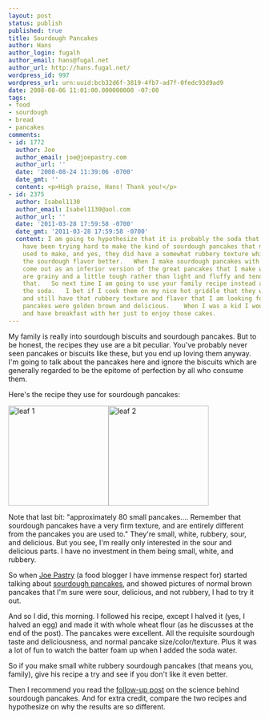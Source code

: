 ```yaml
---
layout: post
status: publish
published: true
title: Sourdough Pancakes
author: Hans
author_login: fugalh
author_email: hans@fugal.net
author_url: http://hans.fugal.net/
wordpress_id: 997
wordpress_url: urn:uuid:bcb32d6f-3819-4fb7-ad7f-0fedc93d9ad9
date: 2008-08-06 11:01:00.000000000 -07:00
tags:
- food
- sourdough
- bread
- pancakes
comments:
- id: 1772
  author: Joe
  author_email: joe@joepastry.com
  author_url: ''
  date: '2008-08-24 11:39:06 -0700'
  date_gmt: ''
  content: <p>High praise, Hans! Thank you!</p>
- id: 2375
  author: Isabel1130
  author_email: Isabel1130@aol.com
  author_url: ''
  date: '2011-03-28 17:59:58 -0700'
  date_gmt: '2011-03-28 17:59:58 -0700'
  content: I am going to hypothesize that it is probably the soda that makes the difference.   I
    have been trying hard to make the kind of sourdough pancakes that my Aunt Mary
    used to make, and yes, they did have a somewhat rubbery texture which I feel carries
    the sourdough flavor better.   When I make sourdough pancakes with the soda they
    come out as an inferior version of the great pancakes that I make with buttermilk.  They
    are grainy and a little tough rather than light and fluffy and tender and I hate
    that.   So next time I am going to use your family recipe instead and leave out
    the soda.   I bet if I cook them on my nice hot griddle that they will brown nicely
    and still have that rubbery texture and flavor that I am looking for.  Aunt Mary's
    pancakes were golden brown and delicious.    When I was a kid I would walk over
    and have breakfast with her just to enjoy those cakes.
---
```

<p>My family is really into sourdough biscuits and sourdough pancakes. But to be honest, the recipes they use are a bit peculiar. You've probably never seen pancakes or biscuits like these, but you end up loving them anyway. I'm going to talk about the pancakes here and ignore the biscuits which are generally regarded to be the epitome of perfection by all who consume them.</p>

<p>Here's the recipe they use for sourdough pancakes:</p>

<p><img alt="leaf 1" src="http://hans.fugal.net/sourdough/sourdough4.jpg" width="200" /><img alt="leaf 2" src="http://hans.fugal.net/sourdough/sourdough5.jpg" width="200" /></p>

<p>Note that last bit: "approximately 80 small pancakes.… Remember that sourdough pancakes have a very firm texture, and are entirely different from the pancakes you are used to." They're small, white, rubbery, sour, and delicious. But you see, I'm really only interested in the sour and delicious parts. I have no investment in them being small, white, and rubbery.</p>

<p>So when <a href="http://www.joepastry.com/">Joe Pastry</a> (a food blogger I have immense respect for) started talking about <a href="http://joepastry.web.aplus.net/index.php?title=living_the_sourdough_life&amp;more=1&amp;c=1&amp;tb=1&amp;pb=1">sourdough pancakes</a>, and showed pictures of normal brown pancakes that I'm sure were sour, delicious, and not rubbery, I had to try it out.</p>

<p>And so I did, this morning. I followed his recipe, except I halved it (yes, I halved an egg) and made it with whole wheat flour (as he discusses at the end of the post). The pancakes were excellent. All the requisite sourdough taste and deliciousness, and normal pancake size/color/texture. Plus it was a lot of fun to watch the batter foam up when I added the soda water. </p>

<p>So if you make small white rubbery sourdough pancakes (that means you, family), give his recipe a try and see if you don't like it even better.</p>

<p>Then I recommend you read the <a href="http://joepastry.web.aplus.net/index.php?title=can_you_really_make_pancakes_out_of_star&amp;more=1&amp;c=1&amp;tb=1&amp;pb=1">follow-up post</a> on the science behind sourdough pancakes. And for extra credit, compare the two recipes and hypothesize on why the results are so different.</p>
